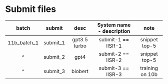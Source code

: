 # Submit files

|    batch    |  submit  |     desc     | System name - description |      note       |
| :---------: | :------: | :----------: | :-----------------------: | :-------------: |
| 11b_batch_1 | submit_1 | gpt3.5 turbo |    submit-1 == IISR-1     |  snippet top-5  |
|      ^      | submit_2 |     gpt4     |    submit-2 == IISR-2     |  snippet top-5  |
|      ^      | submit_3 |   biobert    |    submit-3 == IISR-3     | training on 10b |
